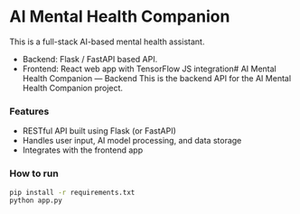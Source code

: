 # AI Mental Health Companion
This is a full-stack AI-based mental health assistant.
- Backend: Flask / FastAPI based API.
- Frontend: React web app with TensorFlow JS integration# AI Mental Health Companion — Backend
This is the backend API for the AI Mental Health Companion project.
### Features
- RESTful API built using Flask (or FastAPI)
- Handles user input, AI model processing, and data storage
- Integrates with the frontend app
### How to run
```bash
pip install -r requirements.txt
python app.py


